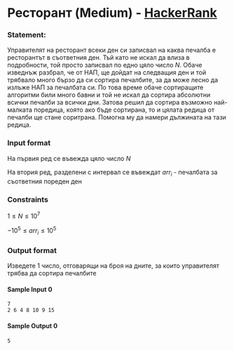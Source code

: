 # Ресторант (Medium) - [HackerRank](<https://www.hackerrank.com/contests/sda-hw-2-2023/challenges/subarray123>)


### Statement:

Управителят на ресторант всеки ден си записвал на каква печалба е ресторантът в съответния ден. Тъй като не искал да влиза в подробности, той просто записвал по едно цяло число $N$. Обаче изведнъж разбрал, че от НАП, ще дойдат на следващия ден и той трябвало много бързо да си сортира печалбите, за да може лесно да излъже НАП за печалбата си. По това време обаче сортиращите алгоритми били много бавни и той не искал да сортира абсолютни всички печалби за всички дни. Затова решил да сортира възможно най-малката поредица, която ако бъде сортирана, то и цялата редица от печалби ще стане соритрана. Помогна му да намери дължината на тази редица.


### Input format

На първия ред се въвежда цяло число $N$

На втория ред, разделени с интервал се въвеждат $arr_i$ - печалбата за съответния пореден ден


### Constraints


$1 \le N \le 10^7$  

$-10^5 \le arr_i \le 10^5$


### Output format

Изведете 1 число, отговарящи на броя на дните, за които управителят трябва да сортира печалбите

#### Sample Input 0
```
7
2 6 4 8 10 9 15
```

#### Sample Output 0
```
5
```

